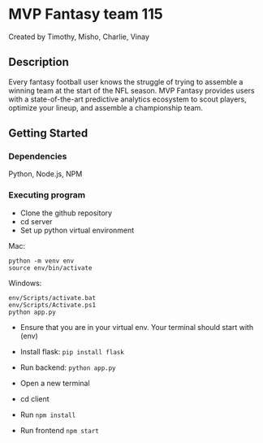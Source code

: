 # MVP Fantasy team 115
Created by Timothy, Misho, Charlie, Vinay

## Description

Every fantasy football user knows the struggle of trying to assemble a winning team at the start of the NFL season. MVP Fantasy provides users with a state-of-the-art predictive analytics ecosystem to scout players, optimize your lineup, and assemble a championship team. 

## Getting Started

### Dependencies

Python, Node.js, NPM


### Executing program

* Clone the github repository
* cd server
* Set up python virtual environment

Mac:
```
python -m venv env
source env/bin/activate
```
Windows:
```
env/Scripts/activate.bat
env/Scripts/Activate.ps1
python app.py
```
* Ensure that you are in your virtual env. Your terminal should start with (env)
* Install flask:
```pip install flask```
* Run backend: ```python app.py```
  
* Open a new terminal
* cd client
* Run ```npm install```
* Run frontend ```npm start```










